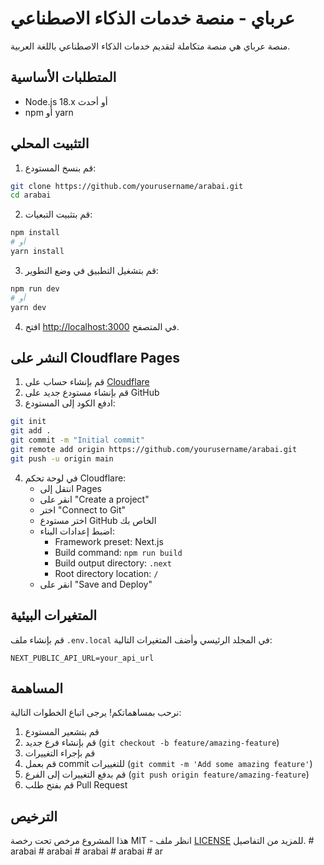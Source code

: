 # عرباي - منصة خدمات الذكاء الاصطناعي

منصة عرباي هي منصة متكاملة لتقديم خدمات الذكاء الاصطناعي باللغة العربية.

## المتطلبات الأساسية

- Node.js 18.x أو أحدث
- npm أو yarn

## التثبيت المحلي

1. قم بنسخ المستودع:
```bash
git clone https://github.com/yourusername/arabai.git
cd arabai
```

2. قم بتثبيت التبعيات:
```bash
npm install
# أو
yarn install
```

3. قم بتشغيل التطبيق في وضع التطوير:
```bash
npm run dev
# أو
yarn dev
```

4. افتح [http://localhost:3000](http://localhost:3000) في المتصفح.

## النشر على Cloudflare Pages

1. قم بإنشاء حساب على [Cloudflare](https://dash.cloudflare.com/sign-up)
2. قم بإنشاء مستودع جديد على GitHub
3. ادفع الكود إلى المستودع:
```bash
git init
git add .
git commit -m "Initial commit"
git remote add origin https://github.com/yourusername/arabai.git
git push -u origin main
```
4. في لوحة تحكم Cloudflare:
   - انتقل إلى Pages
   - انقر على "Create a project"
   - اختر "Connect to Git"
   - اختر مستودع GitHub الخاص بك
   - اضبط إعدادات البناء:
     - Framework preset: Next.js
     - Build command: `npm run build`
     - Build output directory: `.next`
     - Root directory location: `/`
   - انقر على "Save and Deploy"

## المتغيرات البيئية

قم بإنشاء ملف `.env.local` في المجلد الرئيسي وأضف المتغيرات التالية:

```env
NEXT_PUBLIC_API_URL=your_api_url
```

## المساهمة

نرحب بمساهماتكم! يرجى اتباع الخطوات التالية:

1. قم بتشعير المستودع
2. قم بإنشاء فرع جديد (`git checkout -b feature/amazing-feature`)
3. قم بإجراء التغييرات
4. قم بعمل commit للتغييرات (`git commit -m 'Add some amazing feature'`)
5. قم بدفع التغييرات إلى الفرع (`git push origin feature/amazing-feature`)
6. قم بفتح طلب Pull Request

## الترخيص

هذا المشروع مرخص تحت رخصة MIT - انظر ملف [LICENSE](LICENSE) للمزيد من التفاصيل.
#   a r a b a i  
 #   a r a b a i  
 #   a r a b a i  
 #   a r a b a i  
 #   a r  
 